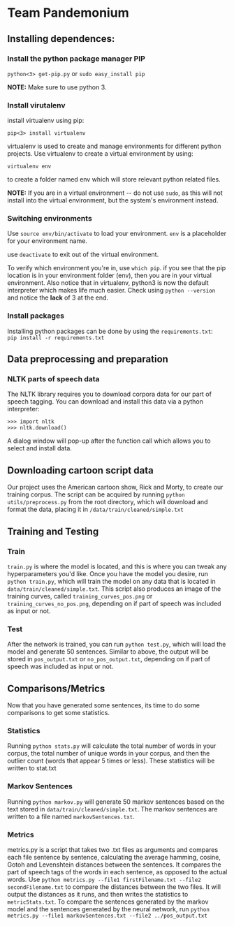 # Team Pandemonium

## Installing dependences:  
### Install the python package manager PIP  

```python<3> get-pip.py``` or ```sudo easy_install pip```  

__NOTE:__ Make sure to use python 3.

### Install virutalenv
install virtualenv using pip:  

```pip<3> install virtualenv```

virtualenv is used to create and manage environments for different python projects.  Use virtualenv to create a virtual environment by using:

```virtualenv env```

to create a folder named env which will store relevant python related files.  

__NOTE:__ If you are in a virtual environment -- do not use ```sudo```, as this will not install into the virtual environment, but the system's environment instead.

### Switching environments
Use ```source env/bin/activate``` to load your environment.  ```env``` is a placeholder for your environment name.  

use ```deactivate``` to exit out of the virtual environment.  

To verify which environment you're in, use ```which pip```.  if you see that the pip location is in your environment folder (env), then you are in your virtual environment.  Also notice that in virtualenv, python3 is now the default interpreter which makes life much easier.  Check using ```python --version``` and notice the __lack__ of 3 at the end.

### Install packages
Installing python packages can be done by using the `requirements.txt`:  
```pip install -r requirements.txt```

## Data preprocessing and preparation

### NLTK parts of speech data  

The NLTK library requires you to download corpora data for our part of speech tagging.  You can download and install this data via a python interpreter:

```
>>> import nltk  
>>> nltk.download()
```

A dialog window will pop-up after the function call which allows you to select and install data.

## Downloading cartoon script data  
Our project uses the American cartoon show, Rick and Morty, to create our training corpus. The script can be acquired by running ```python utils/preprocess.py``` from the root directory, which will download and format the data, placing it in `/data/train/cleaned/simple.txt`

## Training and Testing 

### Train
`train.py` is where the model is located, and this is where you can tweak any hyperparameters you'd like. Once you have the model you desire, run ```python train.py```, which will train the model on any data that is located in `data/train/cleaned/simple.txt`.
This script also produces an image of the training curves, called `training_curves_pos.png` or `training_curves_no_pos.png`, depending on if part of speech was included as input or not.

### Test
After the network is trained, you can run ```python test.py```, which will load the model and generate 50 sentences. Similar to above, the output will be stored in `pos_output.txt` or `no_pos_output.txt`, depending on if part of speech was included as input or not.

## Comparisons/Metrics

Now that you have generated some sentences, its time to do some comparisons to get some statistics.
### Statistics
Running ```python stats.py``` will calculate the total number of words in your corpus, the total number of unique words in your corpus, and then the outlier count (words that appear 5 times or less). These statistics will be written to stat.txt

### Markov Sentences
Running ```python markov.py``` will generate 50 markov sentences based on the text stored in `data/train/cleaned/simple.txt`.
The markov sentences are written to a file named `markovSentences.txt`.

### Metrics
metrics.py is a script that takes two .txt files as arguments and compares each file sentence by sentence, calculating the average hamming, cosine, Gotoh and Levenshtein distances between the sentences. It compares the part of speech tags of the words in each sentence, as opposed to the actual words. 
Use ```python metrics.py --file1 firstFilename.txt --file2 secondFilename.txt``` to compare the distances between the two files. It will output the distances as it runs, and then writes the statistics to `metricStats.txt`.
To compare the sentences generated by the markov model and the sentences generated by the neural network, run
```python metrics.py --file1 markovSentences.txt --file2 ../pos_output.txt```






